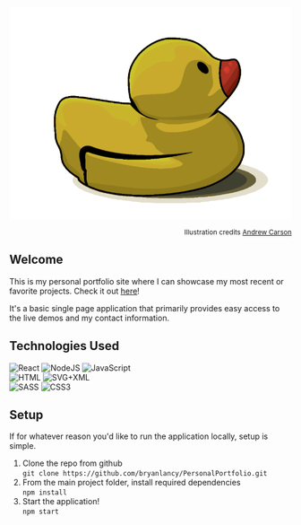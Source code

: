 <img src="public/rubberducky.png">
<p align="right" style="font-size: 12px;" >
    Illustration credits <a href="https://dribbble.com/Carson-Illustrates">Andrew Carson</a>
</p>

## Welcome

<p>
    This is my personal portfolio site where I can showcase my most recent or favorite projects. Check it out <a href="https://bryanburns.dev">here</a>!
</p>
<p>
    It's a basic single page application that primarily provides easy access to the live demos and my contact information.
</p>

##    Technologies Used

 <div>
     <img alt="React" src="https://img.shields.io/badge/React%20-%2320232a.svg?logo=react&logoColor=%2361DAFB">
     <img alt="NodeJS" src="https://img.shields.io/badge/Node.js%20-%2343853D.svg?logo=node-dot-js&logoColor=white">
     <img alt="JavaScript" src="https://img.shields.io/badge/JavaScript%20-%23F7DF1E.svg?logo=javascript&logoColor=black">
 </div>
 <div>
     <img alt="HTML" src="https://img.shields.io/badge/HTML%20-%23E34F26.svg?logo=html5&logoColor=white">
     <img alt="SVG+XML" src="https://img.shields.io/badge/SVG%2BXML%20-%23e0982c.svg?logo=svg&logoColor=white">
 </div>
 <div>
     <img alt="SASS" src="https://img.shields.io/badge/Sass%20-hotpink.svg?logo=SASS&logoColor=white">
        <img alt="CSS3" src="https://img.shields.io/badge/CSS3%20-%231572B6.svg?logo=css3&logoColor=white">
 </div>


## Setup
If for whatever reason you'd like to run the application locally, setup is simple.

1. Clone the repo from github <br>
 `git clone https://github.com/bryanlancy/PersonalPortfolio.git`
1. From the main project folder, install required dependencies <br>
`npm install`
1. Start the application! <br>
`npm start`
